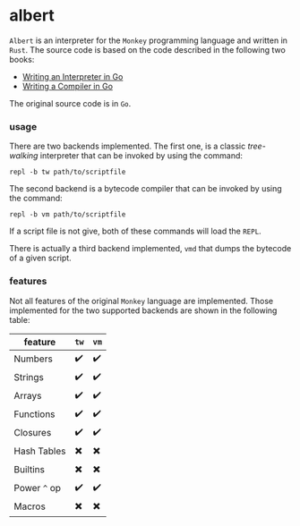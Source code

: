 # albert
`Albert` is an interpreter for the `Monkey` programming language and written in `Rust`. The source code is based on the 
code described in the following two books:
* [Writing an Interpreter in Go](https://interpreterbook.com/)
* [Writing a Compiler in Go](https://compilerbook.com/)

The original source code is in `Go`.

### usage
There are two backends implemented. The first one, is a classic _tree-walking_ interpreter that can be invoked by 
using the command:
```shell script
repl -b tw path/to/scriptfile
```

The second backend is a bytecode compiler that can be invoked by using the command:
```shell script
repl -b vm path/to/scriptfile
```

If a script file is not give, both of these commands will load the `REPL`. 

There is actually a third backend implemented, `vmd` that dumps the bytecode of a given script. 

### features
Not all features of the original `Monkey` language are implemented. Those implemented for the two supported 
backends are shown in the following table:

| feature     |        `tw`        |         `vm`       |
| ----------- | ------------------ | ------------------ |
| Numbers     | :heavy_check_mark: | :heavy_check_mark: |
| Strings     | :heavy_check_mark: | :heavy_check_mark: |
| Arrays      | :heavy_check_mark: | :heavy_check_mark: |
| Functions   | :heavy_check_mark: | :heavy_check_mark: |
| Closures    | :heavy_check_mark: | :heavy_check_mark: |
| Hash Tables | :heavy_multiplication_x: |  :heavy_multiplication_x: |
| Builtins    | :heavy_multiplication_x: |  :heavy_multiplication_x: |
| Power `^` op|    :heavy_check_mark:    |     :heavy_check_mark:    |
| Macros      | :heavy_multiplication_x: |  :heavy_multiplication_x: |
  

